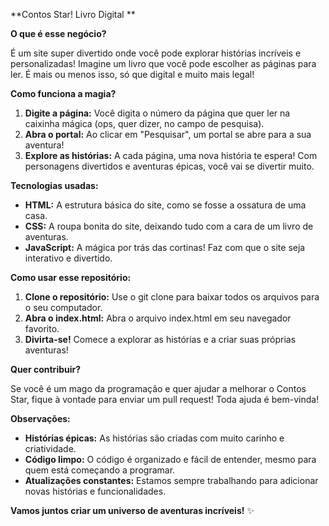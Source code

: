 **Contos Star! Livro Digital **

**O que é esse negócio?**

É um site super divertido onde você pode explorar histórias incríveis e personalizadas! Imagine um livro que você pode escolher as páginas para ler. É mais ou menos isso, só que digital e muito mais legal!

**Como funciona a magia?**

1. **Digite a página:** Você digita o número da página que quer ler na caixinha mágica (ops, quer dizer, no campo de pesquisa).
2. **Abra o portal:** Ao clicar em "Pesquisar", um portal se abre para a sua aventura!
3. **Explore as histórias:** A cada página, uma nova história te espera! Com personagens divertidos e aventuras épicas, você vai se divertir muito.

**Tecnologias usadas:**

* **HTML:** A estrutura básica do site, como se fosse a ossatura de uma casa.
* **CSS:** A roupa bonita do site, deixando tudo com a cara de um livro de aventuras.
* **JavaScript:** A mágica por trás das cortinas! Faz com que o site seja interativo e divertido.

**Como usar esse repositório:**

1. **Clone o repositório:** Use o git clone para baixar todos os arquivos para o seu computador.
2. **Abra o index.html:** Abra o arquivo index.html em seu navegador favorito.
3. **Divirta-se!** Comece a explorar as histórias e a criar suas próprias aventuras!

**Quer contribuir?**

Se você é um mago da programação e quer ajudar a melhorar o Contos Star, fique à vontade para enviar um pull request! Toda ajuda é bem-vinda!

**Observações:**

* **Histórias épicas:** As histórias são criadas com muito carinho e criatividade.
* **Código limpo:** O código é organizado e fácil de entender, mesmo para quem está começando a programar.
* **Atualizações constantes:** Estamos sempre trabalhando para adicionar novas histórias e funcionalidades.

**Vamos juntos criar um universo de aventuras incríveis!** ✨

